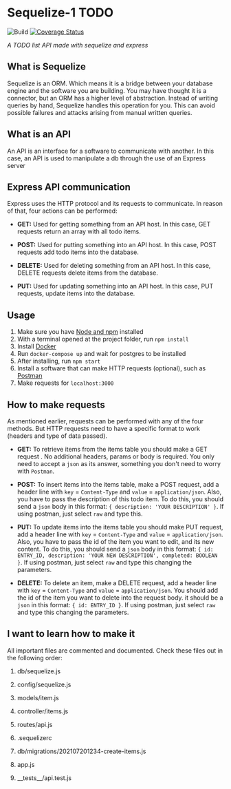 # Sequelize-1 TODO

![Build](https://github.com/nickolasrm-Learn/Sequelize-1-TODO/actions/workflows/build.yml/badge.svg)
[![Coverage Status](https://coveralls.io/repos/github/nickolasrm-Learn/Sequelize-1-TODO/badge.svg?branch=main)](https://coveralls.io/github/nickolasrm-Learn/Sequelize-1-TODO?branch=main)

_A TODO list API made with sequelize and express_

## What is Sequelize
Sequelize is an ORM. Which means it is a bridge between your database engine and the software you are building. You may have thought it is a connector, but an ORM has a higher level of abstraction. Instead of writing queries by hand, Sequelize handles this operation for you. This can avoid possible failures and attacks arising from manual written queries.

## What is an API
An API is an interface for a software to communicate with another. In this case, an API is used to manipulate a db through the use of an Express server

## Express API communication
Express uses the HTTP protocol and its requests to communicate. In reason of that, four actions can be performed:

* **GET:** Used for getting something from an API host. In this case, GET requests return an array with all todo items.

* **POST:** Used for putting something into an API host. In this case, POST requests add todo items into the database.

* **DELETE:** Used for deleting something from an API host. In this case, DELETE requests delete items from the database.

* **PUT:** Used for updating something into an API host. In this case, PUT requests, update items into the database.

## Usage
1. Make sure you have [Node and npm](https://nodejs.org/en/) installed
2. With a terminal opened at the project folder, run `npm install`
3. Install [Docker](https://www.docker.com/)
4. Run `docker-compose up` and wait for postgres to be installed
5. After installing, run `npm start`
6. Install a software that can make HTTP requests (optional), such as [Postman](https://www.postman.com/downloads/)
7. Make requests for `localhost:3000`

## How to make requests
As mentioned earlier, requests can be performed with any of the four methods. But HTTP requests need to have a specific format to work (headers and type of data passed).

* **GET:** To retrieve items from the items table you should make a GET request . No additional headers, params or body is required. You only need to accept a  `json` as its answer, something you don't need to worry with `Postman`.

* **POST:** To insert items into the items table, make a POST request, add a header line with `key` = `Content-Type` and `value` = `application/json`. Also, you have to pass the description of this todo item. To do this, you should send a `json` body in this format: `{ description: 'YOUR DESCRIPTION' }`. If using postman, just select `raw` and type this.

* **PUT:** To update items into the items table you should make PUT request, add a header line with `key` = `Content-Type` and `value` = `application/json`. Also, you have to pass the id of the item you want to edit, and its new content. To do this, you should send a `json` body in this format: `{ id: ENTRY_ID, description: 'YOUR NEW DESCRIPTION', completed: BOOLEAN }`. If using postman, just select `raw` and type this changing the parameters.

* **DELETE:** To delete an item, make a DELETE request, add a header line with `key` = `Content-Type` and `value` = `application/json`. You should add the id of the item you want to delete into the request body. it should be a `json`  in this format: `{ id: ENTRY_ID }`. If using postman, just select `raw` and type this changing the parameters.

## I want to learn how to make it
All important files are commented and documented. Check these files out in the following order:

1. db/sequelize.js

2. config/sequelize.js

3. models/item.js

4. controller/items.js

5. routes/api.js

6. .sequelizerc

7. db/migrations/202107201234-create-items.js

8. app.js

9. \_\_tests\_\_/api.test.js
